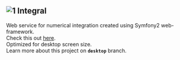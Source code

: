 ![1](https://github.com/monstaHD/Integral/raw/web/src/Integral/CoreBundle/Resources/public/images/favicon.ico) Integral
---
Web service for numerical integration created using Symfony2 web-framework.  
Check this out [here](http://integral.epherest.com).  
Optimized for desktop screen size.  
Learn more about this project on **`desktop`** branch.  
